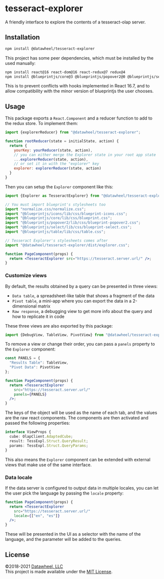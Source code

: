 # tesseract-explorer

A friendly interface to explore the contents of a tesseract-olap server.

## Installation

```bash
npm install @datawheel/tesseract-explorer
```

This project has some peer dependencies, which must be installed by the used manually:

```bash
npm install react@16 react-dom@16 react-redux@7 redux@4
npm install @blueprintjs/core@3 @blueprintjs/popover2@0 @blueprintjs/select@3 @blueprintjs/table@3
```

This is to prevent conflicts with hooks implemented in React 16.7, and to allow compatibility with the minor version of blueprintjs the user chooses.

## Usage

This package exports a `React.Component` and a reducer function to add to the redux store. To implement them:

```js
import {explorerReducer} from "@datawheel/tesseract-explorer";

function rootReducer(state = initialState, action) {
  return {
    yourKey: yourReducer(state, action),
    // you can either merge the Explorer state in your root app state
    ...explorerReducer(state, action),
    // or set it in with the "explorer" key
    explorer: explorerReducer(state, action)
  }
}
```

Then you can setup the `Explorer` component like this:

```jsx
import {Explorer as TesseractExplorer} from "@datawheel/tesseract-explorer";

// You must import blueprint's stylesheets too
import "normalize.css/normalize.css";
import "@blueprintjs/icons/lib/css/blueprint-icons.css";
import "@blueprintjs/core/lib/css/blueprint.css";
import "@blueprintjs/popover2/lib/css/blueprint-popover2.css";
import "@blueprintjs/select/lib/css/blueprint-select.css";
import "@blueprintjs/table/lib/css/table.css";

// Tesseract Explorer's stylesheets comes after
import "@datawheel/tesseract-explorer/dist/explorer.css";

function PageComponent(props) {
  return <TesseractExplorer src="https://tesseract.server.url/" />;
}
```

### Customize views

By default, the results obtained by a query can be presented in three views:
- `Data table`, a spreadsheet-like table that shows a fragment of the data
- `Pivot table`, a mini-app where you can export the data in a 2-dimensional matrix
- `Raw response`, a debugging view to get more info about the query and how to replicate it in code

These three views are also exported by this package:

```js
import {DebugView, TableView, PivotView} from "@datawheel/tesseract-explorer";
```

To remove a view or change their order, you can pass a `panels` property to the `Explorer` component:

```jsx
const PANELS = {
  "Results Table": TableView,
  "Pivot Data": PivotView
};

function PageComponent(props) {
  return <TesseractExplorer
    src="https://tesseract.server.url/"
    panels={PANELS}
  />;
}
```

The keys of the object will be used as the name of each tab, and the values are the raw react components. The components are then activated and passed the following properties:

```ts
interface ViewProps {
  cube: OlapClient.AdaptedCube;
  result: TessExpl.Struct.QueryResult;
  params: TessExpl.Struct.QueryParams;
}
```

This also means the `Explorer` component can be extended with external views that make use of the same interface.

### Data locale

If the data server is configured to output data in multiple locales, you can let the user pick the language by passing the `locale` property:

```jsx
function PageComponent(props) {
  return <TesseractExplorer
    src="https://tesseract.server.url/"
    locale={["en", "es"]}
  />;
}
```

These will be presented in the UI as a selector with the name of the language, and the parameter will be added to the queries.

## License

©2018-2021 [Datawheel, LLC](https://datawheel.us/)  
This project is made available under the [MIT License](./LICENSE).
